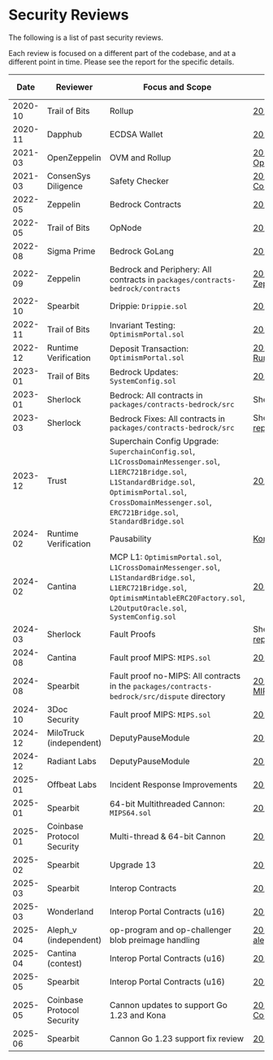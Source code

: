 # Security Reviews

The following is a list of past security reviews.

Each review is focused on a different part of the codebase, and at a different point in time.
Please see the report for the specific details.

| Date    | Reviewer                    | Focus and Scope                                                                                                                                                                                                           | Report Link                                                                                                                                                | Commit                                   | Subsequent Release  |
|---------|-----------------------------|-------------------------------------------------------------------------------------------------------------------------------------------------------------------------------------------------------------------------- |------------------------------------------------------------------------------------------------------------------------------------------------------------| ---------------------------------------- |---------------------|
| 2020-10 | Trail of Bits               | Rollup                                                                                                                                                                                                                    | [2020_10-TrailOfBits.pdf](./2020_10-Rollup-TrailOfBits.pdf)                                                                                                |                                          |                     |
| 2020-11 | Dapphub                     | ECDSA Wallet                                                                                                                                                                                                              | [2020_11-Dapphub-ECDSA_Wallet.pdf](./2020_11-Dapphub-ECDSA_Wallet.pdf)                                                                                     |                                          |                     |
| 2021-03 | OpenZeppelin                | OVM and Rollup                                                                                                                                                                                                            | [2021_03-OVM_and_Rollup-OpenZeppelin.pdf](./2021_03-OVM_and_Rollup-OpenZeppelin.pdf)                                                                       |                                          |                     |
| 2021-03 | ConsenSys Diligence         | Safety Checker                                                                                                                                                                                                            | [2021_03-SafetyChecker-ConsenSysDiligence.pdf](./2021_03-SafetyChecker-ConsenSysDiligence.pdf)                                                             |                                          |                     |
| 2022-05 | Zeppelin                    | Bedrock Contracts                                                                                                                                                                                                         | [2022_05-Bedrock_Contracts-Zeppelin.pdf](./2022_05-Bedrock_Contracts-Zeppelin.pdf)                                                                         |                                          |                     |
| 2022-05 | Trail of Bits               | OpNode                                                                                                                                                                                                                    | [2022_05-OpNode-TrailOfBits.pdf](./2022_05-OpNode-TrailOfBits.pdf)                                                                                         |                                          |                     |
| 2022-08 | Sigma Prime                 | Bedrock GoLang                                                                                                                                                                                                            | [2022_08-Bedrock_GoLang-SigmaPrime.pdf](./2022_08-Bedrock_GoLang-SigmaPrime.pdf)                                                                           |                                          |                     |
| 2022-09 | Zeppelin                    | Bedrock and Periphery: All contracts in `packages/contracts-bedrock/contracts`                                                                                                                                            | [2022_09-Bedrock_and_Periphery-Zeppelin.pdf](./2022_09-Bedrock_and_Periphery-Zeppelin.pdf)                                                                 | 93d3bd411a8ae75702539ac9c5fe00bad21d4104 | op-contracts/v1.0.0 |
| 2022-10 | Spearbit                    | Drippie: `Drippie.sol`                                                                                                                                                                                                    | [2022_10-Drippie-Spearbit.pdf](./2022_10-Drippie-Spearbit.pdf)                                                                                             | 2a7be367634f147736f960eb2f38a77291cdfcad | op-contracts/v1.0.0 |
| 2022-11 | Trail of Bits               | Invariant Testing: `OptimismPortal.sol`                                                                                                                                                                                   | [2022_11-Invariant_Testing-TrailOfBits.pdf](./2022_11-Invariant_Testing-TrailOfBits.pdf)                                                                   | b31d35b67755479645dd150e7cc8c6710f0b4a56 | op-contracts/v1.0.0 |
| 2022-12 | Runtime Verification        | Deposit Transaction: `OptimismPortal.sol`                                                                                                                                                                                 | [2022_12-DepositTransaction-RuntimeVerification.pdf](./2022_12-DepositTransaction-RuntimeVerification.pdf)                                                 |                                          | op-contracts/v1.0.0 |
| 2023-01 | Trail of Bits               | Bedrock Updates: `SystemConfig.sol`                                                                                                                                                                                       | [2023_01-Bedrock_Updates-TrailOfBits.pdf](./2023_01-Bedrock_Updates-TrailOfBits.pdf)                                                                       | ee96ff8585699b054c95c6ff4a2411ee9fedcc87 | op-contracts/v1.0.0 |
| 2023-01 | Sherlock                    | Bedrock: All contracts in `packages/contracts-bedrock/src`                                                                                                                                                                | Sherlock Bedrock Contest ([site](https://audits.sherlock.xyz/contests/38), [repo](https://github.com/sherlock-audit/2023-01-optimism))                     | 3f4b3c328153a8aa03611158b6984d624b17c1d9 | op-contracts/v1.0.0 |
| 2023-03 | Sherlock                    | Bedrock Fixes: All contracts in `packages/contracts-bedrock/src`                                                                                                                                                          | Sherlock Bedrock Contest: Fix Review ([site](https://audits.sherlock.xyz/contests/63), [repo](https://github.com/sherlock-audit/2023-03-optimism))         | 9b9f78c6613c6ee53b93ca43c71bb74479f4b975 | op-contracts/v1.0.0 |
| 2023-12 | Trust                       | Superchain Config Upgrade: `SuperchainConfig.sol`, `L1CrossDomainMessenger.sol`, `L1ERC721Bridge.sol`, `L1StandardBridge.sol`, `OptimismPortal.sol`, `CrossDomainMessenger.sol`, `ERC721Bridge.sol`, `StandardBridge.sol` | [2023_12_SuperchainConfigUpgrade_Trust.pdf](./2023_12_SuperchainConfigUpgrade_Trust.pdf)                                                                   | d1651bb22645ebd41ac4bb2ab4786f9a56fc1003 | op-contracts/v1.2.0 |
| 2024-02 | Runtime Verification        | Pausability                                                                                                                                                                                                               | [Kontrol Verification][kontrol]                                                                                                                            |                                          |                     |
| 2024-02 | Cantina                     | MCP L1: `OptimismPortal.sol`, `L1CrossDomainMessenger.sol`, `L1StandardBridge.sol`, `L1ERC721Bridge.sol`, `OptimismMintableERC20Factory.sol`, `L2OutputOracle.sol`, `SystemConfig.sol`                                    | [2024_02-MCP_L1-Cantina.pdf](./2024_02-MCP_L1-Cantina.pdf)                                                                                                 | e6ef3a900c42c8722e72c2e2314027f85d12ced5 | op-contracts/v1.3.0 |
| 2024-03 | Sherlock                    | Fault Proofs                                                                                                                                                                                                              | Sherlock Optimism Fault Proofs Contest ([site](https://audits.sherlock.xyz/contests/205), [repo](https://github.com/sherlock-audit/2024-02-optimism-2024)) |                                          |                     |
| 2024-08 | Cantina                     | Fault proof MIPS: `MIPS.sol`                                                                                                                                                                                              | [2024_08_Fault-Proofs-MIPS_Cantina.pdf](./2024_08_Fault-Proofs-MIPS_Cantina.pdf)                                                                           | 71b93116738ee98c9f8713b1a5dfe626ce06c1b2 | op-contracts/v1.4.0 |
| 2024-08 | Spearbit                    | Fault proof no-MIPS: All contracts in the `packages/contracts-bedrock/src/dispute` directory                                                                                                                              | [2024_08_Fault-Proofs-No-MIPS_Spearbit.pdf](./2024_08_Fault-Proofs-No-MIPS_Spearbit.pdf)                                                                   | 1f7081798ce2d49b8643514663d10681cb853a3d | op-contracts/v1.6.0 |
| 2024-10 | 3Doc Security               | Fault proof MIPS: `MIPS.sol`                                                                                                                                                                                              | [2024_10-Cannon-FGETFD-3DocSecurity.md](./2024_10-Cannon-FGETFD-3DocSecurity.md)                                                                           | 52d0e60c16498ad4efec8798e3fc1b36b13f46a2 | op-contracts/v1.8.0 |
| 2024-12 | MiloTruck (independent)     | DeputyPauseModule                                                                                                                                                                                                         | [2024_12-DPM-MiloTruck.pdf](./2024_12-DPM-MiloTruck.pdf)                                                                                                   | 2f17e6b67c61de5d8073d556272796d201bc740b |                     |
| 2024-12 | Radiant Labs                | DeputyPauseModule                                                                                                                                                                                                         | [2024_12-DPM-RadiantLabs.pdf](./2024_12-DPM-RadiantLabs.pdf)                                                                                               | 2f17e6b67c61de5d8073d556272796d201bc740b |                     |
| 2025-01 | Offbeat Labs                | Incident Response Improvements                                                                                                                                                                                            | [2025_01-IRI-OffbeatLabs.pdf](./2025_01-IRI-OffbeatLabs.pdf)                                                                                               | 984bae9146398a2997ec13757bfe2438ca8f92eb |                     |
| 2025-01 | Spearbit                    | 64-bit Multithreaded Cannon: `MIPS64.sol`                                                                                                                                                                                 | [2025_01-MT-Cannon-Spearbit.pdf](./2025_01-MT-Cannon-Spearbit.pdf)                                                                                         | cc2715c3d6ebef374451b598f48980ad817e0a0e |                     |
| 2025-01 | Coinbase Protocol Security  | Multi-thread & 64-bit Cannon                                                                                                                                                                                              | [2025_01-MT-Cannon-Base.pdf](./2025_01-MT-Cannon-Base.pdf)                                                                                                 | b8c011f18c79d735e01168345fc1c6f02fac584f |                     |
| 2025-02 | Spearbit                    | Upgrade 13                                                                                                                                                                                                                | [2025_02-Upgrade13-Spearbit.pdf](./2025_02-Upgrade13-Spearbit.pdf)                                                                                         | 7d6d15437b7580b022f4c8c1ea9c0cd8d2e587e1 | op-contracts/v2.0.0 |
| 2025-03 | Spearbit                    | Interop Contracts                                                                                                                                                                                                         | [2025_03-Interop-Contracts-Spearbit.pdf](./2025_03-Interop-Contracts-Spearbit.pdf)                                                                         | 6c80f23ab3074b5c66ff06e390ae2448bd4d2240 |                     |
| 2025-03 | Wonderland                  | Interop Portal Contracts (u16)                                                                                                                                                                                            | [2025_03-Interop-Portal-Wonderland.pdf](./2025_03-Interop-Portal-Wonderland.pdf)                                                                           | 9df1fc15d0bf0dc9464db249ce06424607d5f399 | op-contracts/v4.0.0 |
| 2025-04 | Aleph_v (independent)       | op-program and op-challenger blob preimage handling                                                                                                                                                                       | [2025_04-op-program-blob-handling-aleph_v.pdf](./2025_04-op-program-blob-handling-aleph_v.pdf)                                                             | 08d81d98237a3077fbc13fcd4b70f2e8d2e14115 | op-program/v1.6.0   |
| 2025-04 | Cantina (contest)           | Interop Portal Contracts (u16)                                                                                                                                                                                            | [2025_04-Interop-Portal-Cantina.pdf](./2025_04-Interop-Portal-Cantina.pdf)                                                                                 | e4b921c9dbf8cd3a8db20ef4f15e0e2aa495fcc3 | op-contracts/v4.0.0 |
| 2025-05 | Spearbit                    | Interop Portal Contracts (u16)                                                                                                                                                                                            | [2025_05-Interop-Portal-Spearbit.pdf](./2025_05-Interop-Portal-Spearbit.pdf)                                                                               | 7cd84fed9554193c2dcd683e1ff2d0e2605448f6 | op-contracts/v4.0.0 |
| 2025-05 | Coinbase Protocol Security  | Cannon updates to support Go 1.23 and Kona                                                                                                                                                                                | [2025_05-Cannon-Go-Updates-Coinbase.pdf](./2025_05-Cannon-Go-Updates-Coinbase.pdf)                                                                         | 4c68444bc9b130e892b52cacf67b31f0424fb6d0 |                     |
| 2025-06 | Spearbit                    | Cannon Go 1.23 support fix review                                                                                                                                                                                         | [2025-06-Spearbit-Cannon-fix-review.pdf](./2025-06-Spearbit-Cannon-fix-review.pdf)                                                                         | ffe3d5fed05cabf46a67ea00627a0959c0caa0b5 | op-contracts/v4.0.0 |


[kontrol]: https://github.com/ethereum-optimism/optimism/blob/876e16ad04968f0bb641eb76f98eb77e7e1a3e16/packages/contracts-bedrock/test/kontrol/README.md
